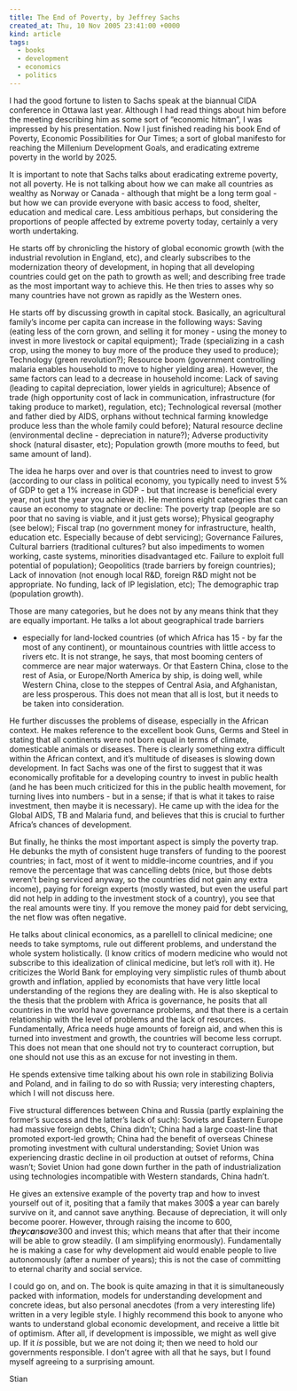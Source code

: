 ```yaml
---
title: The End of Poverty, by Jeffrey Sachs
created_at: Thu, 10 Nov 2005 23:41:00 +0000
kind: article
tags:
  - books
  - development
  - economics
  - politics
---
```


I had the good fortune to listen to Sachs speak at the biannual CIDA
conference in Ottawa last year. Although I had read things about him
before the meeting describing him as some sort of “economic hitman”, I
was impressed by his presentation. Now I just finished reading his book
End of Poverty, Economic Possibilities for Our Times; a sort of global
manifesto for reaching the Millenium Development Goals, and eradicating
extreme poverty in the world by 2025.

It is important to note that Sachs talks about eradicating extreme
poverty, not all poverty. He is not talking about how we can make all
countries as wealthy as Norway or Canada - although that might be a long
term goal - but how we can provide everyone with basic access to food,
shelter, education and medical care. Less ambitious perhaps, but
considering the proportions of people affected by extreme poverty today,
certainly a very worth undertaking.

He starts off by chronicling the history of global economic growth (with
the industrial revolution in England, etc), and clearly subscribes to
the modernization theory of development, in hoping that all developing
countries could get on the path to growth as well; and describing free
trade as the most important way to achieve this. He then tries to asses
why so many countries have not grown as rapidly as the Western ones.

He starts off by discussing growth in capital stock. Basically, an
agricultural family’s income per capita can increase in the following
ways: Saving (eating less of the corn grown, and selling it for money -
using the money to invest in more livestock or capital equipment); Trade
(specializing in a cash crop, using the money to buy more of the produce
they used to produce); Technology (green revolution?); Resource boom
(government controlling malaria enables household to move to higher
yielding area). However, the same factors can lead to a decrease in
household income: Lack of saving (leading to capital depreciation, lower
yields in agriculture); Absence of trade (high opportunity cost of lack
in communication, infrastructure (for taking produce to market),
regulation, etc); Technological reversal (mother and father died by
AIDS, orphans without technical farming knowledge produce less than the
whole family could before); Natural resource decline (environmental
decline - depreciation in nature?); Adverse productivity shock (natural
disaster, etc); Population growth (more mouths to feed, but same amount
of land).

The idea he harps over and over is that countries need to invest to grow
(according to our class in political economy, you typically need to
invest 5% of GDP to get a 1% increase in GDP - but that increase is
beneficial every year, not just the year you achieve it). He mentions
eight cateogries that can cause an economy to stagnate or decline: The
poverty trap (people are so poor that no saving is viable, and it just
gets worse); Physical geography (see below); Fiscal trap (no government
money for infrastructure, health, education etc. Especially because of
debt servicing); Governance Failures, Cultural barriers (traditional
cultures? but also impediments to women working, caste systems,
minorities disadvantaged etc. Failure to exploit full potential of
population); Geopolitics (trade barriers by foreign countries); Lack of
innovation (not enough local R&D, foreign R&D might not be appropriate.
No funding, lack of IP legislation, etc); The demographic trap
(population growth).

Those are many categories, but he does not by any means think that they
are equally important. He talks a lot about geographical trade barriers
- especially for land-locked countries (of which Africa has 15 - by far
the most of any continent), or mountainous countries with little access
to rivers etc. It is not strange, he says, that most booming centers of
commerce are near major waterways. Or that Eastern China, close to the
rest of Asia, or Europe/North America by ship, is doing well, while
Western China, close to the steppes of Central Asia, and Afghanistan,
are less prosperous. This does not mean that all is lost, but it needs
to be taken into consideration.

He further discusses the problems of disease, especially in the African
context. He makes reference to the excellent book Guns, Germs and Steel
in stating that all continents were not born equal in terms of climate,
domesticable animals or diseases. There is clearly something extra
difficult within the African context, and it’s multitude of diseases is
slowing down development. In fact Sachs was one of the first to suggest
that it was economically profitable for a developing country to invest
in public health (and he has been much criticized for this in the public
health movement, for turning lives into numbers - but in a sense; if
that is what it takes to raise investment, then maybe it is necessary).
He came up with the idea for the Global AIDS, TB and Malaria fund, and
believes that this is crucial to further Africa’s chances of
development.

But finally, he thinks the most important aspect is simply the poverty
trap. He debunks the myth of consistent huge transfers of funding to the
poorest countries; in fact, most of it went to middle-income countries,
and if you remove the percentage that was cancelling debts (nice, but
those debts weren’t being serviced anyway, so the countries did not gain
any extra income), paying for foreign experts (mostly wasted, but even
the useful part did not help in adding to the investment stock of a
country), you see that the real amounts were tiny. If you remove the
money paid for debt servicing, the net flow was often negative.

He talks about clinical economics, as a parellell to clinical medicine;
one needs to take symptoms, rule out different problems, and understand
the whole system holistically. (I know critics of modern medicine who
would not subscribe to this idealization of clinical medicine, but let’s
roll with it). He criticizes the World Bank for employing very
simplistic rules of thumb about growth and inflation, applied by
economists that have very little local understanding of the regions they
are dealing with. He is also skeptical to the thesis that the problem
with Africa is governance, he posits that all countries in the world
have governance problems, and that there is a certain relationship with
the level of problems and the lack of resources. Fundamentally, Africa
needs huge amounts of foreign aid, and when this is turned into
investment and growth, the countries will become less corrupt. This does
not mean that one should not try to counteract corruption, but one
should not use this as an excuse for not investing in them.

He spends extensive time talking about his own role in stabilizing
Bolivia and Poland, and in failing to do so with Russia; very
interesting chapters, which I will not discuss here.

Five structural differences between China and Russia (partly explaining
the former’s success and the latter’s lack of such): Soviets and Eastern
Europe had massive foreign debts, China didn’t; China had a large
coast-line that promoted export-led growth; China had the benefit of
overseas Chinese promoting investment with cultural understanding;
Soviet Union was experiencing drastic decline in oil production at
outset of reforms, China wasn’t; Soviet Union had gone down further in
the path of industrialization using technologies incompatible with
Western standards, China hadn’t.

He gives an extensive example of the poverty trap and how to invest
yourself out of it, positing that a family that makes 300\$ a year can
barely survive on it, and cannot save anything. Because of depreciation,
it will only become poorer. However, through raising the income to
600, *t**h**e**y**c**a**n**s**a**v**e*300 and invest this; which means
that after that their income will be able to grow steadily. (I am
simplifying enormously). Fundamentally he is making a case for why
development aid would enable people to live autonomously (after a number
of years); this is not the case of committing to eternal charity and
social service.

I could go on, and on. The book is quite amazing in that it is
simultaneously packed with information, models for understanding
development and concrete ideas, but also personal anecdotes (from a very
interesting life) written in a very legible style. I highly recommend
this book to anyone who wants to understand global economic development,
and receive a little bit of optimism. After all, if development is
impossible, we might as well give up. If it *is* possible, but we are
not doing it; then we need to hold our governments responsible. I don’t
agree with all that he says, but I found myself agreeing to a surprising
amount.

Stian
